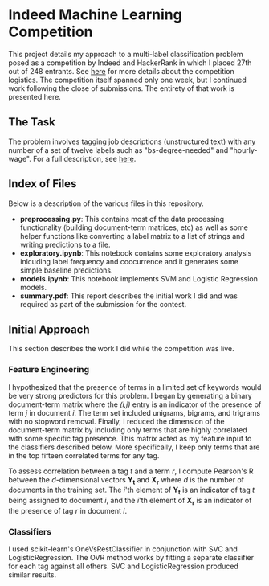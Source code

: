 # Indeed Machine Learning Competition
This project details my approach to a multi-label classification problem posed as a competition by Indeed and HackerRank in which I placed 27th out of 248 entrants. See [here](https://www.hackerrank.com/indeed-ml-codesprint-2017) for more details about the competition logistics. The competition itself spanned only one week, but I continued work following the close of submissions. The entirety of that work is presented here.

## The Task
The problem involves tagging job descriptions (unstructured text) with any number of a set of twelve labels such as "bs-degree-needed" and "hourly-wage". For a full description, see [here](https://www.hackerrank.com/contests/indeed-ml-codesprint-2017/challenges/tagging-raw-job-descriptions).

## Index of Files
Below is a description of the various files in this repository.
* **preprocessing.py**: This contains most of the data processing functionality (building document-term matrices, etc) as well as some helper functions like converting a label matrix to a list of strings and writing predictions to a file.
* **exploratory.ipynb**: This notebook contains some exploratory analysis inlcuding label frequency and coocurrence and it generates some simple baseline predictions.
* **models.ipynb**: This notebook implements SVM and Logistic Regression models.
* **summary.pdf**: This report describes the initial work I did and was required as part of the submission for the contest.

## Initial Approach
This section describes the work I did while the competition was live.

### Feature Engineering
I hypothesized that the presence of terms in a limited set of keywords would be very strong predictors for this problem. I began by generating a binary document-term matrix where the *(i,j)* entry is an indicator of the presence of term *j* in document *i*. The term set included unigrams, bigrams, and trigrams with no stopword removal. Finally, I reduced the dimension of the document-term matrix by including only terms that are highly correlated with some specific tag presence. This matrix acted as my feature input to the classifiers described below. More specifically, I keep only terms that are in the top fifteen correlated terms for any tag.

To assess correlation between a tag *t* and a term *r*, I compute Pearson's R between the *d*-dimensional vectors **Y<sub>t</sub>** and **X<sub>r</sub>** where *d* is the number of documents in the training set. The *i*'th element of **Y<sub>t</sub>** is an indicator of tag *t* being assigned to document *i*, and the *i*'th element of **X<sub>r</sub>** is an indicator of the presence of tag *r* in document *i*.

### Classifiers
I used scikit-learn's OneVsRestClassifier in conjunction with SVC and LogisticRegression. The OVR method works by fitting a separate classifier for each tag against all others. SVC and LogisticRegression produced similar results.
